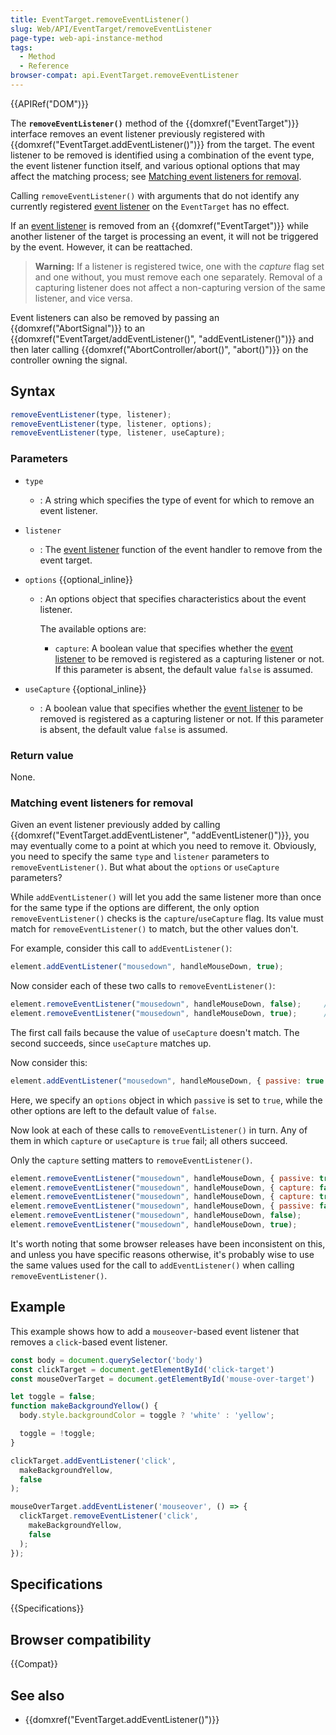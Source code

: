 ```yaml
---
title: EventTarget.removeEventListener()
slug: Web/API/EventTarget/removeEventListener
page-type: web-api-instance-method
tags:
  - Method
  - Reference
browser-compat: api.EventTarget.removeEventListener
---
```


{{APIRef("DOM")}}

The **`removeEventListener()`** method of the {{domxref("EventTarget")}} interface
removes an event listener previously registered with {{domxref("EventTarget.addEventListener()")}} from the target.
The event listener to be removed is identified using a combination of the event type,
the event listener function itself, and various optional options that may affect the matching process;
see [Matching event listeners for removal](#matching_event_listeners_for_removal).

Calling `removeEventListener()` with arguments that do not identify any
currently registered [event listener](/en-US/docs/Web/API/EventTarget/addEventListener#the_event_listener_callback) on the `EventTarget` has no
effect.

If an [event listener](/en-US/docs/Web/API/EventTarget/addEventListener#the_event_listener_callback) is removed from an {{domxref("EventTarget")}} while another listener of the target is processing an event, it will not be triggered by the event. However, it can be reattached.

> **Warning:** If a listener is registered twice, one with the _capture_ flag set and one without, you must remove each one separately. Removal of a capturing listener does not affect a non-capturing version of the same listener, and vice versa.

Event listeners can also be removed by passing an {{domxref("AbortSignal")}} to an {{domxref("EventTarget/addEventListener()", "addEventListener()")}} and then later calling {{domxref("AbortController/abort()", "abort()")}} on the controller owning the signal.

## Syntax

```js
removeEventListener(type, listener);
removeEventListener(type, listener, options);
removeEventListener(type, listener, useCapture);
```

### Parameters

- `type`
  - : A string which specifies the type of event for which to remove an event listener.
- `listener`
  - : The [event listener](/en-US/docs/Web/API/EventTarget/addEventListener#the_event_listener_callback) function of the event handler to remove from the
    event target.
- `options` {{optional_inline}}

  - : An options object that specifies characteristics about the event listener.

    The available options are:

    - `capture`: A boolean value that specifies whether the [event listener](/en-US/docs/Web/API/EventTarget/addEventListener#the_event_listener_callback) to be removed is registered as a capturing listener or not. If this parameter is absent, the default value `false` is assumed.

- `useCapture` {{optional_inline}}
  - : A boolean value that specifies whether the [event listener](/en-US/docs/Web/API/EventTarget/addEventListener#the_event_listener_callback) to be removed is registered as a
    capturing listener or not. If this parameter is absent, the default value `false` is assumed.

### Return value

None.

### Matching event listeners for removal

Given an event listener previously added by calling
{{domxref("EventTarget.addEventListener", "addEventListener()")}}, you may eventually
come to a point at which you need to remove it. Obviously, you need to specify the same
`type` and `listener` parameters to
`removeEventListener()`. But what about the `options`
or `useCapture` parameters?

While `addEventListener()` will let you add the same listener more than once
for the same type if the options are different, the only option
`removeEventListener()` checks is the
`capture`/`useCapture` flag. Its value must
match for `removeEventListener()` to match, but the other values don't.

For example, consider this call to `addEventListener()`:

```js
element.addEventListener("mousedown", handleMouseDown, true);
```

Now consider each of these two calls to `removeEventListener()`:

```js
element.removeEventListener("mousedown", handleMouseDown, false);     // Fails
element.removeEventListener("mousedown", handleMouseDown, true);      // Succeeds
```

The first call fails because the value of `useCapture` doesn't match. The
second succeeds, since `useCapture` matches up.

Now consider this:

```js
element.addEventListener("mousedown", handleMouseDown, { passive: true });
```

Here, we specify an `options` object in which
`passive` is set to `true`, while the other options are left to
the default value of `false`.

Now look at each of these calls to `removeEventListener()` in turn. Any of
them in which `capture` or `useCapture` is
`true` fail; all others succeed.

Only the `capture` setting matters to `removeEventListener()`.

```js
element.removeEventListener("mousedown", handleMouseDown, { passive: true });     // Succeeds
element.removeEventListener("mousedown", handleMouseDown, { capture: false });    // Succeeds
element.removeEventListener("mousedown", handleMouseDown, { capture: true });     // Fails
element.removeEventListener("mousedown", handleMouseDown, { passive: false });    // Succeeds
element.removeEventListener("mousedown", handleMouseDown, false);                 // Succeeds
element.removeEventListener("mousedown", handleMouseDown, true);                  // Fails
```

It's worth noting that some browser releases have been inconsistent on this, and unless
you have specific reasons otherwise, it's probably wise to use the same values used for
the call to `addEventListener()` when calling
`removeEventListener()`.

## Example

This example shows how to add a `mouseover`-based event listener that
removes a `click`-based event listener.

```js
const body = document.querySelector('body')
const clickTarget = document.getElementById('click-target')
const mouseOverTarget = document.getElementById('mouse-over-target')

let toggle = false;
function makeBackgroundYellow() {
  body.style.backgroundColor = toggle ? 'white' : 'yellow';

  toggle = !toggle;
}

clickTarget.addEventListener('click',
  makeBackgroundYellow,
  false
);

mouseOverTarget.addEventListener('mouseover', () => {
  clickTarget.removeEventListener('click',
    makeBackgroundYellow,
    false
  );
});
```

## Specifications

{{Specifications}}

## Browser compatibility

{{Compat}}

## See also

- {{domxref("EventTarget.addEventListener()")}}
